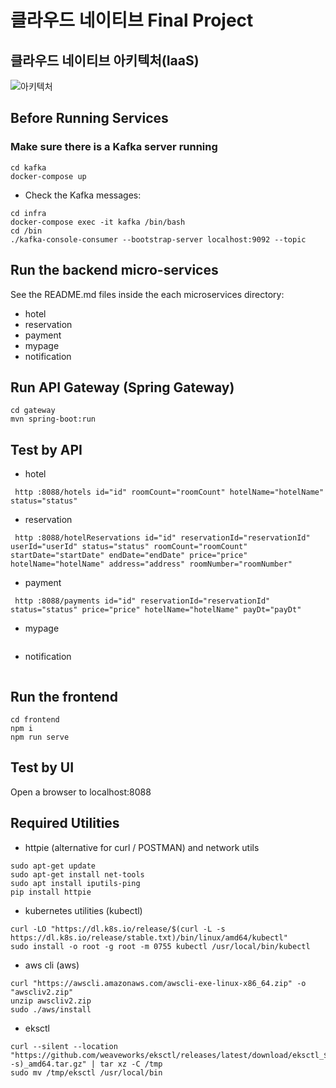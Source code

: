 # 클라우드 네이티브 Final Project

## 클라우드 네이티브 아키텍처(IaaS)
![아키텍처](https://github.com/user-attachments/assets/16c92016-bce8-4ad8-b589-283e92cdd41a)


## Before Running Services
### Make sure there is a Kafka server running
```
cd kafka
docker-compose up
```
- Check the Kafka messages:
```
cd infra
docker-compose exec -it kafka /bin/bash
cd /bin
./kafka-console-consumer --bootstrap-server localhost:9092 --topic
```

## Run the backend micro-services
See the README.md files inside the each microservices directory:

- hotel
- reservation
- payment
- mypage
- notification


## Run API Gateway (Spring Gateway)
```
cd gateway
mvn spring-boot:run
```

## Test by API
- hotel
```
 http :8088/hotels id="id" roomCount="roomCount" hotelName="hotelName" status="status" 
```
- reservation
```
 http :8088/hotelReservations id="id" reservationId="reservationId" userId="userId" status="status" roomCount="roomCount" startDate="startDate" endDate="endDate" price="price" hotelName="hotelName" address="address" roomNumber="roomNumber" 
```
- payment
```
 http :8088/payments id="id" reservationId="reservationId" status="status" price="price" hotelName="hotelName" payDt="payDt" 
```
- mypage
```
```
- notification
```
```


## Run the frontend
```
cd frontend
npm i
npm run serve
```

## Test by UI
Open a browser to localhost:8088

## Required Utilities

- httpie (alternative for curl / POSTMAN) and network utils
```
sudo apt-get update
sudo apt-get install net-tools
sudo apt install iputils-ping
pip install httpie
```

- kubernetes utilities (kubectl)
```
curl -LO "https://dl.k8s.io/release/$(curl -L -s https://dl.k8s.io/release/stable.txt)/bin/linux/amd64/kubectl"
sudo install -o root -g root -m 0755 kubectl /usr/local/bin/kubectl
```

- aws cli (aws)
```
curl "https://awscli.amazonaws.com/awscli-exe-linux-x86_64.zip" -o "awscliv2.zip"
unzip awscliv2.zip
sudo ./aws/install
```

- eksctl 
```
curl --silent --location "https://github.com/weaveworks/eksctl/releases/latest/download/eksctl_$(uname -s)_amd64.tar.gz" | tar xz -C /tmp
sudo mv /tmp/eksctl /usr/local/bin
```


